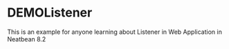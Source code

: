 # DEMOListener
This is an example for anyone learning about Listener in Web Application in Neatbean 8.2
